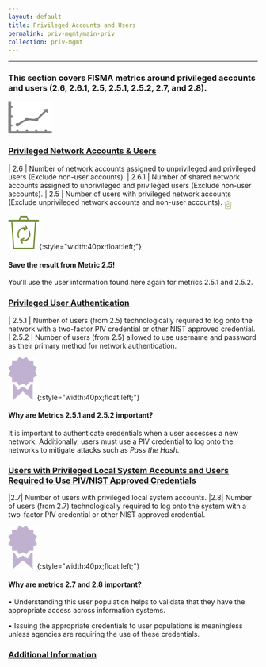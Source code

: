 ```yaml
---
layout: default
title: Privileged Accounts and Users
permalink: priv-mgmt/main-priv
collection: priv-mgmt
---
```

---
<h3>This section covers FISMA metrics around privileged accounts and users (2.6, 2.6.1, 2.5, 2.5.1, 2.5.2, 2.7, and 2.8).</h3>

<img src="../img/graph.png" alt="Graph" />

### [Privileged Network Accounts & Users](collection-26-25)

| 2.6 | Number of network accounts assigned to unprivileged and privileged users (Exclude non-user accounts).
| 2.6.1 | Number of shared network accounts assigned to unprivileged and privileged users (Exclude non-user accounts).
| 2.5 | Number of users with privileged network accounts (Exclude unprivileged network accounts and non-user accounts). <img src="../img/recycle.png" alt="Chart logo" style="width:3%" align="middle">

![recycle logo](../img/recycle.png){:style="width:40px;float:left;"}
<div class="usa-alert usa-alert;">
<div class="usa-alert-body">
<p class="usa-alert-text"><H4>Save the result from Metric 2.5!</H4> You'll use the user information found here again for metrics 2.5.1 and 2.5.2.</p>  
</div>
</div>

### [Privileged User Authentication](collection-251-252)

| 2.5.1 | Number of users (from 2.5) technologically required to log onto the network with a two-factor PIV credential or other NIST approved credential.
| 2.5.2 | Number of users (from 2.5) allowed to use username and password as their primary method for network authentication.

![ribbon logo](../img/ribbon.png){:style="width:40px;float:left;"}
<div class="usa-alert usa-alert;">
<div class="usa-alert-body">
<p class="usa-alert-text"><H4>Why are Metrics 2.5.1 and 2.5.2 important?</H4>It is important to authenticate credentials when a user accesses a new network. Additionally, users must use a PIV credential to log onto the networks to mitigate attacks such as <i>Pass the Hash.</i> </p>
</div>
</div>


### [Users with Privileged Local System Accounts and Users Required to Use PIV/NIST Approved Credentials](collection-27-28)

|2.7| Number of users with privileged local system accounts.
|2.8| Number of users (from 2.7) technologically required to log onto the system with a two-factor PIV credential or other NIST approved credential.

![ribbon logo](../img/ribbon.png){:style="width:40px;float:left;"}
<div class="usa-alert usa-alert">
  <div class="usa-alert-body">
    <p class="usa-alert-text"><H4>Why are metrics 2.7 and 2.8 important?</H4>
    <p>• Understanding this user population helps to validate that they have the appropriate access across information systems.</p>
    <p>• Issuing the appropriate credentials to user populations is meaningless unless agencies are requiring the use of these credentials.</p>
    </p>
</div>
</div>

### [Additional Information](additional-info)
